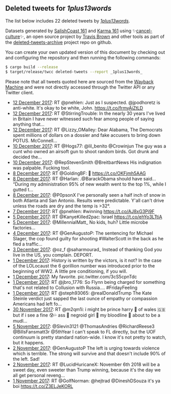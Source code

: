 ## Deleted tweets for _1plus13words_

The list below includes 22 deleted tweets by
[_1plus13words_](https://twitter.com/_1plus13words_).



Datasets generated by [SalishCoast 161](https://twitter.com/SalishCoastA) and [Karma 161](https://twitter.com/KarmaOneSixOne)
using ✨[cancel-culture](https://github.com/travisbrown/cancel-culture)✨, an open source project by [Travis Brown](https://twitter.com/travisbrown) 
and other tools as part of the [deleted-tweets-archive](https://github.com/salcoast/deleted-tweets-archive/) project repo on github.

You can create your own updated version of this document by checking out and configuring the
repository and then running the following commands:

```bash
$ cargo build --release
$ target/release/twcc deleted-tweets --report _1plus13words_
```

Please note that all tweets quoted here are sourced from the
[Wayback Machine](https://web.archive.org) and were not directly accessed through the Twitter API or
any Twitter client.

* [12 December 2017](https://web.archive.org/web/20171212152427/https://twitter.com/_1plus13words_/status/940603261098299392): RT @pnehlen: Just as I suspected. @jpodhoretz is anti-white.  It's okay to be white, John. https://t.co/frmyAiZtLD
* [12 December 2017](https://web.archive.org/web/20171212152013/https://twitter.com/_1plus13words_/status/940602195728269312): RT @StirringTrouble: In the nearly 30 years I've lived in Britain I have never witnessed such fear among people of saying anything that… 
* [12 December 2017](https://web.archive.org/web/20171212150420/https://twitter.com/_1plus13words_/status/940598198564945920): RT @Lizzy_OMalley: Dear Alabama, The Democrats spent millions of dollars on a dossier and fake accusers to bring down POTUS. McConnell… 
* [10 December 2017](https://web.archive.org/web/20171210155355/https://twitter.com/_1plus13words_/status/939885900867227649): RT @Hogs77: @lil_benito @Crowinjun The guy was a cunt who owned an airsoft gun to shoot random birds. Got drunk and decided the… 
* [10 December 2017](https://web.archive.org/web/20171210143125/https://twitter.com/_1plus13words_/status/939865139074957312): @RepStevenSmith @BreitbartNews His indignation was palpable. Fucking tool.
* [ 8 December 2017](https://web.archive.org/web/20171208164152/https://twitter.com/_1plus13words_/status/939173192173850624): RT @GoldingBF: 🖕 https://t.co/OKFjmh5AAG
* [ 8 December 2017](https://web.archive.org/web/20171208164137/https://twitter.com/_1plus13words_/status/939173129250893825): RT @Harlan: .@BarackObama should have said...  “During my administration 95% of new wealth went to the top 1%, while I gutted t… 
* [ 8 December 2017](https://web.archive.org/web/20171208150459/https://twitter.com/_1plus13words_/status/939148810655293440): @P0psonX I've personally seen a half inch of snow in both Atlanta and San Antonio. Results were predictable. Y'all can't drive unless the roads are dry and the temp is &gt;32°.
* [ 7 December 2017](https://web.archive.org/web/20171207013736/https://twitter.com/_1plus13words_/status/938583238129397760): RT @pnehlen: #winning https://t.co/AJ8xG3Pi9F
* [ 5 December 2017](https://web.archive.org/web/20171205210405/https://twitter.com/_1plus13words_/status/938152017566027776): RT @KanyeKilled2pac: Israel https://t.co/ehYo3LTtiA
* [ 5 December 2017](https://web.archive.org/web/20171205060421/https://twitter.com/_1plus13words_/status/937925592237961217): @MillenniaIMatt_ No kids, huh? Little microbe factories...
* [ 4 December 2017](https://web.archive.org/web/20171204170821/https://twitter.com/_1plus13words_/status/937730305435361280): RT @GenAugustoP: The sentencing for Michael Slager, the cop found guilty for shooting #WalterScott in the back as he fled a traffic… 
* [ 3 December 2017](https://web.archive.org/web/20171203051533/https://twitter.com/_1plus13words_/status/937188535605612544): @oz_f @saharmourad_ Instead of thanking God you live in the US, you complain. DEPORT.
* [ 1 December 2017](https://web.archive.org/web/20171204055038/https://twitter.com/_1plus13words_/status/936678181016358915): History is written by the victors, is it not? In the case of the LOLocaust the 6 gorillion number was introduced prior to the beginning of WW2. A little pre conditioning, if you will.
* [ 1 December 2017](https://web.archive.org/web/20171204055038/https://twitter.com/_1plus13words_/status/936672284089225216): My favorite. pic.twitter.com/3cS5cpnTdc
* [ 1 December 2017](https://web.archive.org/web/20171201142750/https://twitter.com/_1plus13words_/status/936602746492465152): RT @jbro_1776: So Flynn being charged for something that's not related to Collusion with Russia....  #FridayFeeling
* [ 1 December 2017](https://web.archive.org/web/20171201035512/https://twitter.com/_1plus13words_/status/936443539113816067): RT @steph93065: @realDonaldTrump The Kate Steinle verdict just sapped the last ounce of empathy or compassion Americans had left fo… 
* [30 November 2017](https://web.archive.org/web/20171130041113/https://twitter.com/_1plus13words_/status/936085181982760960): RT @m2qm1i: i might be prince harry 👑 of wales 🇬🇧 but if i see a fine 😰💦 ass 🍑 negroid girl 🙈 my bloodline 💉 about to be a mudl… 
* [ 5 November 2017](https://web.archive.org/web/20171105235315/https://twitter.com/_1plus13words_/status/927322953779425281): @Slevin3121 @ThomasAndries @RichardReese3 @BillsFansmatt3r @5thYear I can't speak to FL directly, but the UOF continuum is pretty standard nation-wide. I know it's not pretty to watch, but it happens.
* [ 2 November 2017](https://web.archive.org/web/20171102153626/https://twitter.com/_1plus13words_/status/926110762153709568): @GenAugustoP The left is urging towards violence which is terrible. The strong will survive and that doesn't include 90% of the left. Sad!
* [ 2 November 2017](https://web.archive.org/web/20171102134320/https://twitter.com/_1plus13words_/status/926082299602534401): RT @LucidHuricaneX: November 6th 2018 will be a sweet day, even sweeter than Trump winning, because it's the day we all get personal reveng…
* [ 1 November 2017](https://web.archive.org/web/20171101142653/https://twitter.com/_1plus13words_/status/925730871482703873): RT @GolfNorman: @hejtrad @DineshDSouza it's ya boi https://t.co/Z3ELJeKORL
